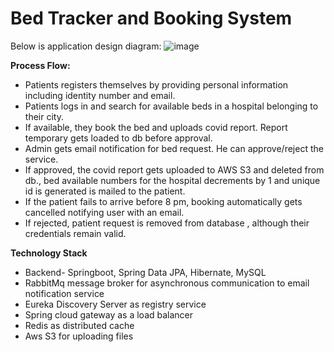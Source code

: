 # Bed Tracker and Booking System

Below is application design diagram:
![image](https://github.com/deekshamypersonal/bedtracker/assets/150110347/50de1f49-910e-4853-bf3c-7f7a559e8338)

**Process Flow:**
* Patients registers themselves by providing personal information including identity number and email.
* Patients logs in and search for available beds in a hospital belonging to their city.
* If available, they book the bed and uploads covid report. Report temporary gets loaded to db before approval.
* Admin gets email notification for bed request. He can approve/reject the service.
* If approved, the covid report gets uploaded to AWS S3 and deleted from db., bed available numbers for the hospital decrements by 1 and unique id is generated is mailed to the patient.
* If the patient fails to arrive before 8 pm, booking automatically gets cancelled notifying user with an email.
* If rejected, patient request is removed from database , although their credentials remain valid.

**Technology Stack**
* Backend- Springboot, Spring Data JPA, Hibernate, MySQL
* RabbitMq message broker for asynchronous communication to email notification service
* Eureka Discovery Server as registry service
* Spring cloud gateway as a load balancer
* Redis as distributed cache
* Aws S3 for uploading files


